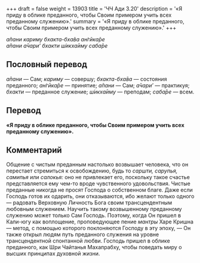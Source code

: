 +++
draft = false
weight = 13903
title = 'ЧЧ Ади 3.20'
description = '«Я приду в облике преданного, чтобы Своим примером учить всех преданному служению».'
summary = '«Я приду в облике преданного, чтобы Своим примером учить всех преданному служению».'
+++

_а̄пани кариму бхакта-бха̄ва ан̇гӣка̄ре  
а̄пани а̄чари’ бхакти ш́икха̄иму саба̄ре_

## Пословный перевод

_а̄пани_ — Сам; _кариму_ — совершу; _бхакта_\-_бха̄ва_ — состояния преданного; _ан̇гӣка̄ре_ — принятие; _а̄пани_ — Сам; _а̄чари’_ — практикуя; _бхакти_ — преданное служение; _ш́икха̄иму_ — преподам; _саба̄ре_ — всем.

## Перевод

**«Я приду в облике преданного, чтобы Своим примером учить всех преданному служению».**

## Комментарий

Общение с чистым преданным настолько возвышает человека, что он перестает стремиться к освобождению, будь то _саршти, сарупья, самипья_ или _салокья:_ оно не привлекает его, поскольку такое счастье представляется ему чем-то вроде чувственного удовольствия. Чистые преданные никогда не просят Господа о собственном благе. Даже если Господь готов их одарить, они отказываются, ибо желают только одного — радовать Верховную Личность Бога своим трансцендентным любовным служением. Научить такому возвышенному преданному служению может только Сам Господь. Поэтому, когда Он пришел в Кали-югу как воплощение, проповедующее пение _мантры_ Харе Кришна — метод, с помощью которого поклоняются Господу в эту эпоху, — Он также открыл людям путь преданного служения на уровне трансцендентной спонтанной любви. Господь пришел в облике преданного, как Шри Чайтанья Махапрабху, чтобы поведать миру о высших принципах духовной жизни.
